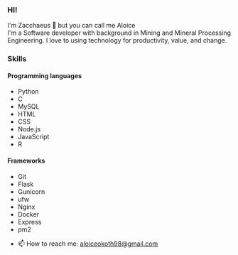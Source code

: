 ### HI!   
I'm Zacchaeus 👋 but you can call me Aloice     
I'm a Software developer with background in Mining and Mineral Processing Engineering. I love to using technology for productivity, value, and change.

### Skills
#### Programming languages
* Python
* C
* MySQL
* HTML
* CSS
* Node.js
* JavaScript
* R
#### Frameworks
* Git
* Flask
* Gunicorn
* ufw
* Nginx
* Docker
* Express
* pm2

- 📫 How to reach me: aloiceokoth98@gmail.com

<!---
aloicerains/aloicerains is a ✨ special ✨ repository because its `README.md` (this file) appears on your GitHub profile.
You can click the Preview link to take a look at your changes.
--->
